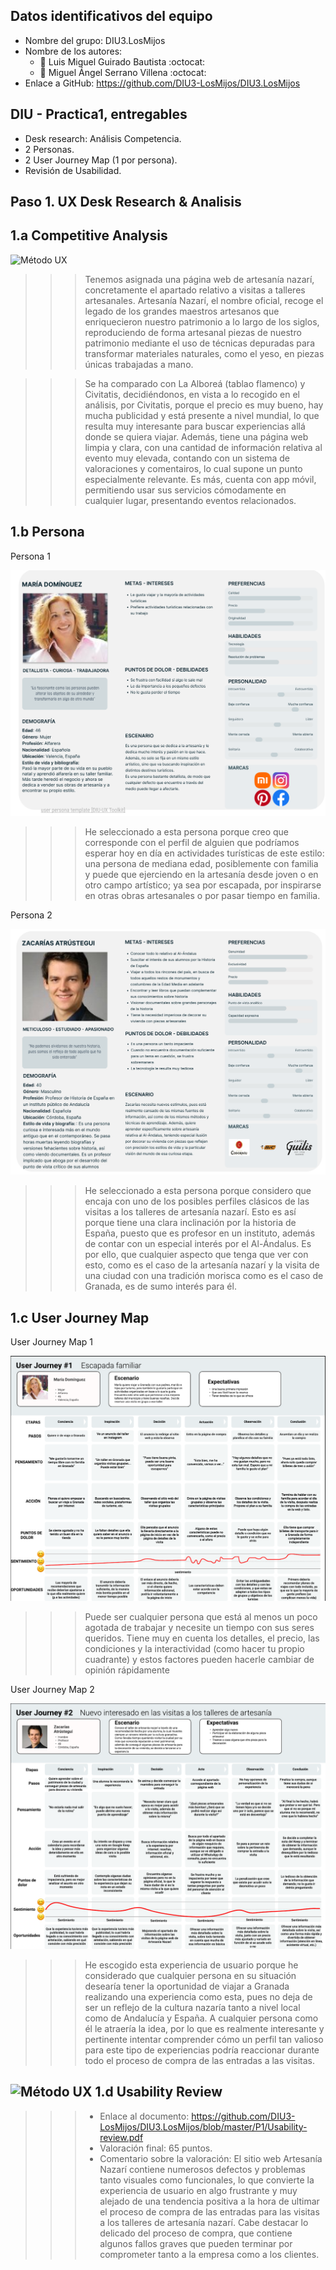 ## Datos identificativos del equipo

- Nombre del grupo: DIU3.LosMijos
- Nombre de los autores:
    * :bust_in_silhouette:   Luis Miguel Guirado Bautista     :octocat:     
    * :bust_in_silhouette:   Miguel Ángel Serrano Villena     :octocat:
- Enlace a GitHub: https://github.com/DIU3-LosMijos/DIU3.LosMijos

## DIU - Practica1, entregables

- Desk research: Análisis Competencia.
- 2 Personas.
- 2 User Journey Map (1 por persona).
- Revisión de Usabilidad.



## Paso 1. UX Desk Research & Analisis 

1.a Competitive Analysis
-----

![Método UX](img/Competitor_analysis.png)

>>> Tenemos asignada una página web de artesanía nazarí, concretamente el apartado relativo a visitas a talleres artesanales. Artesanía Nazarí, el nombre oficial, recoge el legado de los grandes maestros artesanos que enriquecieron nuestro patrimonio a lo largo de los siglos, reproduciendo de forma artesanal piezas de nuestro patrimonio mediante el uso de técnicas depuradas para transformar materiales naturales, como el yeso, en piezas únicas trabajadas a mano.

>>> Se ha comparado con La Alboreá (tablao flamenco) y Civitatis, decidiéndonos, en vista a lo recogido en el análisis, por Civitatis, porque el precio es muy bueno, hay mucha publicidad y está presente a nivel mundial, lo que resulta muy interesante para buscar experiencias allá donde se quiera viajar. Además, tiene una página web limpia y clara, con una cantidad de información relativa al evento muy elevada, contando con un sistema de valoraciones y comentairos, lo cual supone un punto especialmente relevante. Es más, cuenta con app móvil, permitiendo usar sus servicios 
cómodamente en cualquier lugar, presentando eventos relacionados.

1.b Persona
-----

Persona 1

![Método UX](img/Persona_1.png)

>>> He seleccionado a esta persona porque creo que corresponde con el perfil de alguien que podríamos esperar hoy en día en actividades turísticas de este estilo: una persona de mediana edad, posiblemente con familia y puede que ejerciendo en la artesanía desde joven o en otro campo artístico; ya sea por escapada, por inspirarse en otras obras artesanales o por pasar tiempo en familia.

Persona 2

![Método UX](img/Persona_2.png)

>>> He seleccionado a esta persona porque considero que encaja con uno de los posibles perfiles clásicos de las visitas a los talleres de artesanía nazarí. Esto es así porque tiene una clara inclinación por la historia de España, puesto que es profesor en un instituto, además de contar con un especial interés por el Al-Ándalus. Es por ello, que cualquier aspecto que tenga que ver con esto, como es el caso de la artesanía nazarí y la visita de una ciudad con una tradición morisca como es el caso de Granada, es de sumo interés para él.

1.c User Journey Map
----

User Journey Map 1

![Método UX](img/JourneyMap_1.png)

>>> Puede ser cualquier persona que está al menos un poco agotada de trabajar y necesite un tiempo con sus seres queridos. Tiene muy en cuenta los detalles, el precio, las condiciones y la interactividad (como hacer tu propio cuadrante) y estos factores pueden hacerle cambiar de opinión rápidamente

User Journey Map 2

![Método UX](img/JourneyMap_2.png)

>>> He escogido esta experiencia de usuario porque he considerado que cualquier persona en su situación desearía tener la oportunidad de viajar a Granada realizando una experiencia como esta, pues no deja de ser un reflejo de la cultura nazaría tanto a nivel local como de Andalucía y España. A cualquier persona como él le atraería la idea, por lo que es realmente interesante y pertinente intentar comprender cómo un perfil tan valioso para este tipo de experiencias podría reaccionar durante todo el proceso de compra de las entradas a las visitas.

![Método UX](img/usabilityReview.png) 1.d Usability Review
----

>>> - Enlace al documento: https://github.com/DIU3-LosMijos/DIU3.LosMijos/blob/master/P1/Usability-review.pdf
>>> - Valoración final: 65 puntos.
>>> - Comentario sobre la valoración: El sitio web Artesanía Nazarí contiene numerosos defectos y problemas tanto visuales como funcionales, lo que convierte la experiencia de usuario en algo frustrante y muy alejado de una tendencia positiva a la hora de ultimar el proceso de compra de las entradas para las visitas a los talleres de artesanía nazarí. Cabe destacar lo delicado del proceso de compra, que contiene algunos fallos graves que pueden terminar por comprometer tanto a la empresa como a los clientes.
